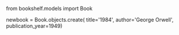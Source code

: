 from bookshelf.models import Book



newbook = Book.objects.create(
    title='1984', author='George Orwell', publication_year=1949)

